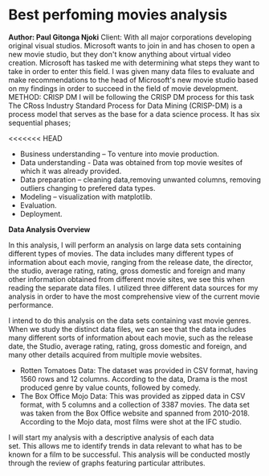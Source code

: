 # Best perfoming movies analysis

**Author: Paul Gitonga Njoki**
Client: With all major corporations developing original visual studios. Microsoft wants to join in and has chosen to open a new movie studio, but they don't know anything about virtual video creation. Microsoft has tasked me with determining what steps they want to take in order to enter this field. I was given many data files to evaluate and make recommendations to the head of Microsoft's new movie studio based on my findings in order to succeed in the field of movie development. METHOD: CRISP DM I will be following the CRISP DM process for this task The CRoss Industry Standard Process for Data Mining (CRISP-DM) is a process model that serves as the base for a data science process. It has six sequential phases;

<<<<<<< HEAD

* Business understanding – To venture into movie production.
* Data understanding - Data was obtained from top movie wesites of which it was already provided.
* Data preparation – cleaning data,removing unwanted columns, removing outliers changing to prefered data types.
* Modeling – visualization with matplotlib.
* Evaluation.
* Deployment.

**Data Analysis Overview**

In this analysis, I will perform an analysis on large data sets containing different types of movies. The data includes many different types of information about each movie, ranging from the release date, the director, the studio, average rating, rating, gross domestic and foreign and many other information obtained from different movie sites, we see this when reading the separate data files. I utilized three different data sources for my analysis in order to have the most comprehensive view of the current movie performance.

I intend to do this analysis on the data sets containing vast movie genres. When we study the distinct data files, we can see that the data includes many different sorts of information about each movie, such as the release date, the Studio, average rating, rating, gross domestic and foreign, and many other details acquired from multiple movie websites.

* Rotten Tomatoes Data: The dataset was provided in CSV format, having 1560 rows and 12 columns. According to the data, Drama is the most produced genre by value counts, followed by comedy.
* The Box Office Mojo Data: This was provided as zipped data in CSV format, with 5 columns and a collection of 3387 movies. The data set was taken from the Box Office website and spanned from 2010-2018. According to the Mojo data, most films were shot at the IFC studio.

I will start my analysis with a descriptive analysis of each data set. This allows me to identify trends in data relevant to what has to be known for a film to be successful. This analysis will be conducted mostly through the review of graphs featuring particular attributes.
